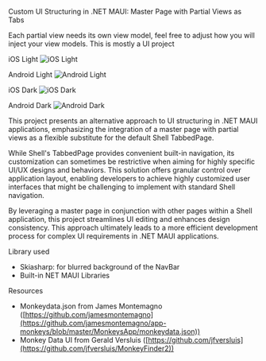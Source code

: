 Custom UI Structuring in .NET MAUI: Master Page with Partial Views as Tabs

Each partial view needs its own view model, feel free to adjust how you will inject your view models.
This is mostly a UI project

iOS Light
![iOS Light](https://github.com/user-attachments/assets/77ad7b1e-b82a-4096-bc00-407130f46608)

Android Light
![Android Light](https://github.com/user-attachments/assets/67605eed-96ad-43cd-bdec-9ba10ccf0ed4)

iOS Dark
![iOS Dark](https://github.com/user-attachments/assets/b0004838-ad54-41c1-b384-5ed79208d9db)

Android Dark
![Android Dark](https://github.com/user-attachments/assets/9a2b1d00-e6f1-4f35-baa1-fca1f90a54db)



This project presents an alternative approach to UI structuring in .NET MAUI applications, emphasizing the integration of a master page with partial views as a flexible substitute for the default Shell TabbedPage.

While Shell's TabbedPage provides convenient built-in navigation, its customization can sometimes be restrictive when aiming for highly specific UI/UX designs and behaviors. This solution offers granular control over application layout, enabling developers to achieve highly customized user interfaces that might be challenging to implement with standard Shell navigation.

By leveraging a master page in conjunction with other pages within a Shell application, this project streamlines UI editing and enhances design consistency. This approach ultimately leads to a more efficient development process for complex UI requirements in .NET MAUI applications.

Library used
- Skiasharp: for blurred background of the NavBar
- Built-in NET MAUI Libraries

Resources
- Monkeydata.json from James Montemagno ([https://github.com/jamesmontemagno](https://github.com/jamesmontemagno/app-monkeys/blob/master/MonkeysApp/monkeydata.json))
- Monkey Data UI from Gerald Versluis ([https://github.com/jfversluis](https://github.com/jfversluis/MonkeyFinder2))
